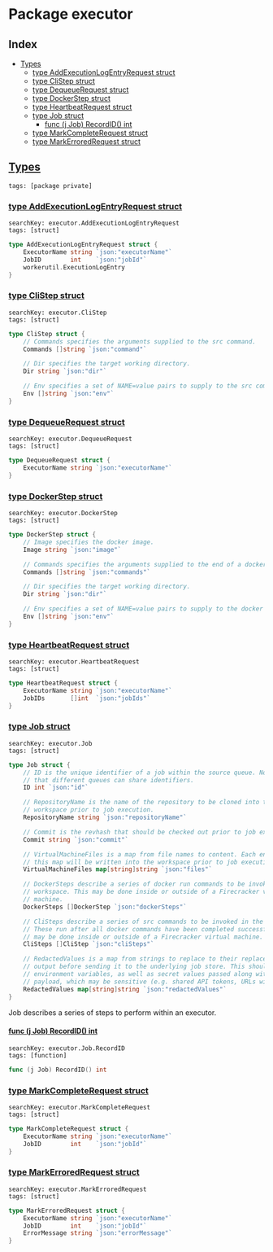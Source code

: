 # Package executor

## Index

* [Types](#type)
    * [type AddExecutionLogEntryRequest struct](#AddExecutionLogEntryRequest)
    * [type CliStep struct](#CliStep)
    * [type DequeueRequest struct](#DequeueRequest)
    * [type DockerStep struct](#DockerStep)
    * [type HeartbeatRequest struct](#HeartbeatRequest)
    * [type Job struct](#Job)
        * [func (j Job) RecordID() int](#Job.RecordID)
    * [type MarkCompleteRequest struct](#MarkCompleteRequest)
    * [type MarkErroredRequest struct](#MarkErroredRequest)


## <a id="type" href="#type">Types</a>

```
tags: [package private]
```

### <a id="AddExecutionLogEntryRequest" href="#AddExecutionLogEntryRequest">type AddExecutionLogEntryRequest struct</a>

```
searchKey: executor.AddExecutionLogEntryRequest
tags: [struct]
```

```Go
type AddExecutionLogEntryRequest struct {
	ExecutorName string `json:"executorName"`
	JobID        int    `json:"jobId"`
	workerutil.ExecutionLogEntry
}
```

### <a id="CliStep" href="#CliStep">type CliStep struct</a>

```
searchKey: executor.CliStep
tags: [struct]
```

```Go
type CliStep struct {
	// Commands specifies the arguments supplied to the src command.
	Commands []string `json:"command"`

	// Dir specifies the target working directory.
	Dir string `json:"dir"`

	// Env specifies a set of NAME=value pairs to supply to the src command.
	Env []string `json:"env"`
}
```

### <a id="DequeueRequest" href="#DequeueRequest">type DequeueRequest struct</a>

```
searchKey: executor.DequeueRequest
tags: [struct]
```

```Go
type DequeueRequest struct {
	ExecutorName string `json:"executorName"`
}
```

### <a id="DockerStep" href="#DockerStep">type DockerStep struct</a>

```
searchKey: executor.DockerStep
tags: [struct]
```

```Go
type DockerStep struct {
	// Image specifies the docker image.
	Image string `json:"image"`

	// Commands specifies the arguments supplied to the end of a docker run command.
	Commands []string `json:"commands"`

	// Dir specifies the target working directory.
	Dir string `json:"dir"`

	// Env specifies a set of NAME=value pairs to supply to the docker command.
	Env []string `json:"env"`
}
```

### <a id="HeartbeatRequest" href="#HeartbeatRequest">type HeartbeatRequest struct</a>

```
searchKey: executor.HeartbeatRequest
tags: [struct]
```

```Go
type HeartbeatRequest struct {
	ExecutorName string `json:"executorName"`
	JobIDs       []int  `json:"jobIds"`
}
```

### <a id="Job" href="#Job">type Job struct</a>

```
searchKey: executor.Job
tags: [struct]
```

```Go
type Job struct {
	// ID is the unique identifier of a job within the source queue. Note
	// that different queues can share identifiers.
	ID int `json:"id"`

	// RepositoryName is the name of the repository to be cloned into the
	// workspace prior to job execution.
	RepositoryName string `json:"repositoryName"`

	// Commit is the revhash that should be checked out prior to job execution.
	Commit string `json:"commit"`

	// VirtualMachineFiles is a map from file names to content. Each entry in
	// this map will be written into the workspace prior to job execution.
	VirtualMachineFiles map[string]string `json:"files"`

	// DockerSteps describe a series of docker run commands to be invoked in the
	// workspace. This may be done inside or outside of a Firecracker virtual
	// machine.
	DockerSteps []DockerStep `json:"dockerSteps"`

	// CliSteps describe a series of src commands to be invoked in the workspace.
	// These run after all docker commands have been completed successfully. This
	// may be done inside or outside of a Firecracker virtual machine.
	CliSteps []CliStep `json:"cliSteps"`

	// RedactedValues is a map from strings to replace to their replacement in the command
	// output before sending it to the underlying job store. This should contain all worker
	// environment variables, as well as secret values passed along with the dequeued job
	// payload, which may be sensitive (e.g. shared API tokens, URLs with credentials).
	RedactedValues map[string]string `json:"redactedValues"`
}
```

Job describes a series of steps to perform within an executor. 

#### <a id="Job.RecordID" href="#Job.RecordID">func (j Job) RecordID() int</a>

```
searchKey: executor.Job.RecordID
tags: [function]
```

```Go
func (j Job) RecordID() int
```

### <a id="MarkCompleteRequest" href="#MarkCompleteRequest">type MarkCompleteRequest struct</a>

```
searchKey: executor.MarkCompleteRequest
tags: [struct]
```

```Go
type MarkCompleteRequest struct {
	ExecutorName string `json:"executorName"`
	JobID        int    `json:"jobId"`
}
```

### <a id="MarkErroredRequest" href="#MarkErroredRequest">type MarkErroredRequest struct</a>

```
searchKey: executor.MarkErroredRequest
tags: [struct]
```

```Go
type MarkErroredRequest struct {
	ExecutorName string `json:"executorName"`
	JobID        int    `json:"jobId"`
	ErrorMessage string `json:"errorMessage"`
}
```

